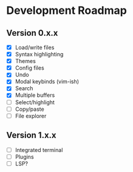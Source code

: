 # Development Roadmap

## Version 0.x.x

- [x] Load/write files
- [x] Syntax highlighting
- [x] Themes
- [x] Config files
- [x] Undo
- [x] Modal keybinds (vim-ish)
- [x] Search
- [x] Multiple buffers
- [ ] Select/highlight
- [ ] Copy/paste
- [ ] File explorer

## Version 1.x.x

- [ ] Integrated terminal
- [ ] Plugins
- [ ] LSP?
